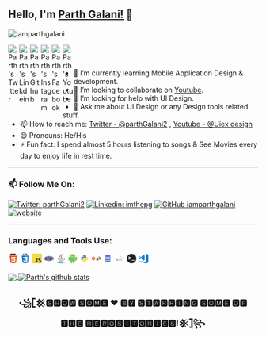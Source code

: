 ## Hello, I'm [Parth Galani!](http://parthgalani.dx.am) 👋

<p align="left"> <img src="https://komarev.com/ghpvc/?username=iamparthgalani&label=Profile View's&color=blue&style=plastic" alt="iamparthgalani" /> </p>

<a href="https://twitter.com/parthGalani2">
  <img align="left" alt="Parth's Twitter" width="22px" src="https://cdn.jsdelivr.net/npm/simple-icons@v3/icons/twitter.svg" />
</a>
<a href="https://linkedin.com/in/imthepg">
  <img align="left" alt="Parth's Linkdein" width="22px" src="https://cdn.jsdelivr.net/npm/simple-icons@v3/icons/linkedin.svg" />
</a>
<a href="https://github.com/iamparthgalani">
  <img align="left" alt="Parth's Github" width="22px" src="https://cdn.jsdelivr.net/npm/simple-icons@v3/icons/github.svg" />
</a>
<a href="https://instagram.com/parth_galani13/">
  <img align="left" alt="Parth's Instagram" width="22px" src="https://cdn.jsdelivr.net/npm/simple-icons@v3/icons/instagram.svg" />
</a>
<a href="https://www.facebook.com/parth.galani.50/">
  <img align="left" alt="Parth's Facebook" width="22px" src="https://cdn.jsdelivr.net/npm/simple-icons@v3/icons/facebook.svg" />
</a>
<a href="https://www.youtube.com/channel/UCs8YuffktnbeZiHfPwQ2A9g/">
  <img align="left" alt="Parth's Youtube" width="22px" src="https://cdn.jsdelivr.net/npm/simple-icons@v3/icons/youtube.svg" />
</a>

<br/>
<br/>

- 🌱 I’m currently learning Mobile Application Design & development.
- 👯 I’m looking to collaborate on [Youtube](https://www.youtube.com/channel/UCs8YuffktnbeZiHfPwQ2A9g).
- 🤔 I’m looking for help with UI Design.
- 💬 Ask me about UI Design or any Design tools related stuff.
- 📫 How to reach me: [Twitter - @parthGalani2](https://twitter.com/parthGalani2) , [Youtube - @Uiex design](https://www.youtube.com/channel/UCs8YuffktnbeZiHfPwQ2A9g)
- 😄 Pronouns: He/His
- ⚡ Fun fact: I spend almost 5 hours listening to songs & See Movies every day to enjoy life in rest time.


___
### 📫 Follow Me On:

[![Twitter: parthGalani2](https://img.shields.io/twitter/follow/parthGalani2?style=social)](https://twitter.com/parthGalani2)
[![Linkedin: imthepg](https://img.shields.io/badge/-imthepg-blue?style=flat-square&logo=Linkedin&logoColor=white&link=https://www.linkedin.com/in/imthepg/)](https://www.linkedin.com/in/imthepg/)
[![GitHub iamparthgalani](https://img.shields.io/github/followers/iamparthgalani?label=follow&style=social)](https://github.com/iamparthgalani)
[![website](https://img.shields.io/badge/PortfolioWebsite-parthgalani.dx.am-2648ff?style=flat-square&logo=google-chrome)](http://parthgalani.dx.am/)

___
### Languages and Tools Use: 


<code><img height="20" src="https://raw.githubusercontent.com/github/explore/80688e429a7d4ef2fca1e82350fe8e3517d3494d/topics/html/html.png"></code>
<code><img height="20" src="https://raw.githubusercontent.com/github/explore/80688e429a7d4ef2fca1e82350fe8e3517d3494d/topics/css/css.png"></code>
<code><img height="20" src="https://raw.githubusercontent.com/github/explore/80688e429a7d4ef2fca1e82350fe8e3517d3494d/topics/javascript/javascript.png"></code>
<code><img height="20" src="https://raw.githubusercontent.com/github/explore/80688e429a7d4ef2fca1e82350fe8e3517d3494d/topics/php/php.png"></code>
<code><img height="20" src="https://raw.githubusercontent.com/github/explore/80688e429a7d4ef2fca1e82350fe8e3517d3494d/topics/java/java.png"></code>
<code><img height="20" src="https://raw.githubusercontent.com/github/explore/80688e429a7d4ef2fca1e82350fe8e3517d3494d/topics/android/android.png"></code>
<code><img height="20" src="https://raw.githubusercontent.com/github/explore/80688e429a7d4ef2fca1e82350fe8e3517d3494d/topics/python/python.png"></code>
<code><img height="20" src="https://raw.githubusercontent.com/github/explore/80688e429a7d4ef2fca1e82350fe8e3517d3494d/topics/git/git.png"></code>
<code><img height="20" src="https://raw.githubusercontent.com/github/explore/80688e429a7d4ef2fca1e82350fe8e3517d3494d/topics/sql/sql.png"></code>
<code><img height="20" src="https://raw.githubusercontent.com/github/explore/80688e429a7d4ef2fca1e82350fe8e3517d3494d/topics/mysql/mysql.png"></code>
<code><img height="20" src="https://raw.githubusercontent.com/github/explore/80688e429a7d4ef2fca1e82350fe8e3517d3494d/topics/terminal/terminal.png"></code>
<code><img height="20" src="https://raw.githubusercontent.com/github/explore/80688e429a7d4ef2fca1e82350fe8e3517d3494d/topics//visual-studio-code//visual-studio-code.png"></code>


<a href="https://github.com/iamparthgalani">
  <img align="center" src="https://github-readme-stats.vercel.app/api/top-langs/?username=iamparthgalani&theme=dark&hide_langs_below=1" />
</a>
<a href="https://github.com/iamparthgalani">
 <img align="center" src="https://github-readme-stats.vercel.app/api?username=iamparthgalani&show_icons=true&theme=dark&line_height=27" alt="Parth's github stats"/>
</a>


<div align="center">

### ꧁𓊈𒆜🆂🅷🅾🆆 🆂🅾🅼🅴 ❤️ 🅱🆈 🆂🆃🅰🆁🆁🅸🅽🅶 🆂🅾🅼🅴 🅾🅵 🆃🅷🅴 🆁🅴🅿🅾🆂🅸🆃🅾🆁🅸🅴🆂!𒆜𓊉꧂

</div>
